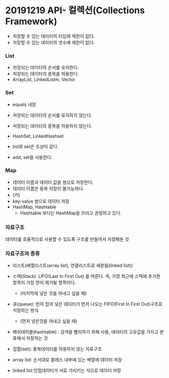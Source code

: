 # 20191219 API- 컬렉션(Collections Framework)

- 저장할 수 있는 데이터의 타입에 제한이 없다.
- 저장할 수 있는 데이터의 갯수에 제한이 없다.



### List 

- 저장되는 데이터의 순서를 유지한다.
- 저장되는 데이터의 중복을 허용한다. 
- ArrayList, LinkedListm, Vector



### Set

- equals 내장 
- 저장되는 데이터의 순서를 유지하지 않는다.
- 저장되는 데이터의 중복을 허용하지 않는다.
- HashSet, LinkedHashset



- list와 set은 조상이 같다.
- add, set을 사용한다.



### Map

- 데이터 이름과 데이터 값을 쌍으로 저장한다.
- 데이터 이름은 중복 저장이 불가능하다.
- (키)
- key-value 쌍으로 데이터 저장
- HashMap, Hashtable 
  - Hashtable 보다는 HashMap을 쓰라고 권장하고 있다.



### 자료구조

데이터를 효율적으로 사용할 수 있도록 구조를 만들어서 저장해둔 것



### 자료구조의 종류

- 리스트(배열리스트(array list), 연결리스트로 세분됨(linked list))

- 스택(Stack): LIFO(Last In First Out) 를 따른다. 즉, 가장 최근에 스택에 추가한 항목이 가장 먼저 제거될 항목이다.
  - (마지막에 넣은 것을 꺼내고 싶을 때)

- 큐(queue): 먼저 집어 넣은 데이터가 먼저 나오는  FIFO(First In First Out)구조로 저장하는 방식
  - (먼저 넣은것을 꺼내고 싶을 때)

- 해쉬테이블(hashtable) : 검색을 빨리하기 위해 사용, 데이터의 고유값을 가지고 분류해서 저장하는 것

- 집합(set): 중복데이터를 허용하지 않는 자료구조



- array list: 순서대로 클래스 내부에 있는 배열에 데이터 저장
- linked list:인접데이터가 서로 가리키는 식으로 데이터 저장

